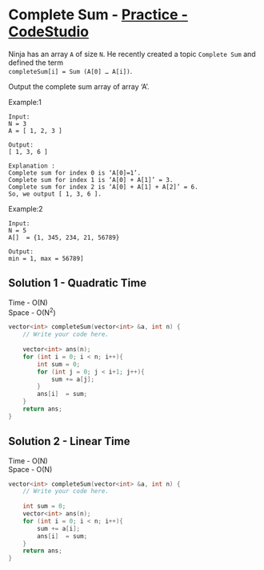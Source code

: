 # Complete Sum - [Practice - CodeStudio](https://www.codingninjas.com/codestudio/problems/complete-sum_3161880)

Ninja has an array `A` of size `N`. He recently created a topic `Complete Sum` and defined the term <br>
`completeSum[i] = Sum (A[0] … A[i])`.

Output the complete sum array of array ‘A’.

Example:1
```
Input:
N = 3
A = [ 1, 2, 3 ] 

Output:
[ 1, 3, 6 ]

Explanation : 
Complete sum for index 0 is ‘A[0]=1’.
Complete sum for index 1 is ‘A[0] + A[1]’ = 3.
Complete sum for index 2 is ‘A[0] + A[1] + A[2]’ = 6.
So, we output [ 1, 3, 6 ].
```
Example:2
```
Input:
N = 5
A[]  = {1, 345, 234, 21, 56789}

Output:
min = 1, max = 56789]
```

## Solution 1 - Quadratic Time

Time - O(N)<br>
Space - O(N<sup>2</sup>)

```cpp
vector<int> completeSum(vector<int> &a, int n) {
    // Write your code here.
    
    vector<int> ans(n);
    for (int i = 0; i < n; i++){
        int sum = 0;
        for (int j = 0; j < i+1; j++){
            sum += a[j];
        }
        ans[i]  = sum;
    }
    return ans;
}
```

## Solution 2 - Linear Time

Time - O(N)<br>
Space - O(N)

```cpp
vector<int> completeSum(vector<int> &a, int n) {
    // Write your code here.
    
    int sum = 0;
    vector<int> ans(n);
    for (int i = 0; i < n; i++){
        sum += a[i];
        ans[i]  = sum;
    }
    return ans;
}
```